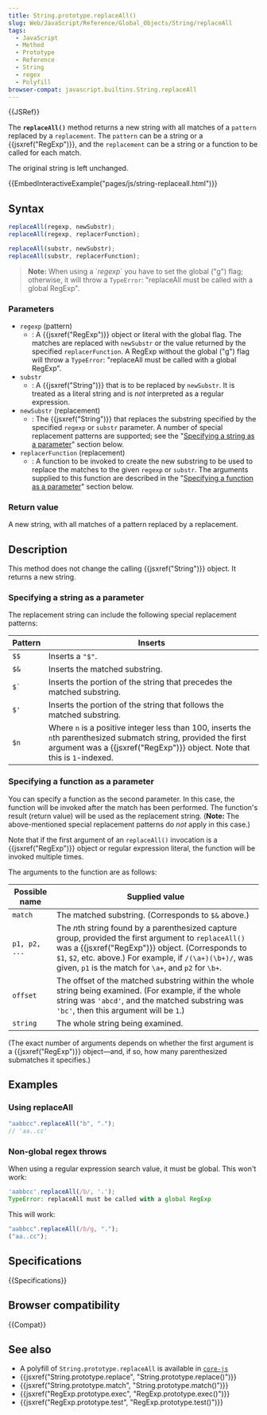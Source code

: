 ```yaml
---
title: String.prototype.replaceAll()
slug: Web/JavaScript/Reference/Global_Objects/String/replaceAll
tags:
  - JavaScript
  - Method
  - Prototype
  - Reference
  - String
  - regex
  - Polyfill
browser-compat: javascript.builtins.String.replaceAll
---
```


{{JSRef}}

The **`replaceAll()`** method returns
a new string with all matches of a `pattern` replaced by a
`replacement`. The `pattern` can be a string or a
{{jsxref("RegExp")}}, and the `replacement` can be a string or a function to
be called for each match.

The original string is left unchanged.

{{EmbedInteractiveExample("pages/js/string-replaceall.html")}}

## Syntax

```js
replaceAll(regexp, newSubstr);
replaceAll(regexp, replacerFunction);

replaceAll(substr, newSubstr);
replaceAll(substr, replacerFunction);
```

> **Note:** When using a \`_regexp_\` you have to set the global ("g") flag; otherwise, it
> will throw a `TypeError`: "replaceAll must be called with a global RegExp".

### Parameters

- `regexp` (pattern)
  - : A {{jsxref("RegExp")}} object or literal with the global flag. The matches are
    replaced with `newSubstr` or the value returned by the specified
    `replacerFunction`. A RegExp without the global ("g") flag will throw a
    `TypeError`: "replaceAll must be called with a global RegExp".
- `substr`
  - : A {{jsxref("String")}} that is to be replaced by `newSubstr`.
    It is treated as a literal string and is _not_ interpreted as a regular
    expression.
- `newSubstr` (replacement)
  - : The {{jsxref("String")}} that replaces the substring specified by the specified
    `regexp` or `substr` parameter. A number
    of special replacement patterns are supported; see the "[Specifying a string as a parameter](#Specifying_a_string_as_a_parameter)"
    section below.
- `replacerFunction` (replacement)
  - : A function to be invoked to create the new substring to be used to replace the
    matches to the given `regexp` or `substr`.
    The arguments supplied to this function are described in the "[Specifying a function as a
    parameter](#Specifying_a_function_as_a_parameter)" section below.

### Return value

A new string, with all matches of a pattern replaced by a replacement.

## Description

This method does not change the calling {{jsxref("String")}} object. It returns a new
string.

### Specifying a string as a parameter

The replacement string can include the following special replacement patterns:

| Pattern  | Inserts                                                                                                                                                                                       |
| -------- | --------------------------------------------------------------------------------------------------------------------------------------------------------------------------------------------- |
| `$$`     | Inserts a `"$"`.                                                                                                                                                                              |
| `$&`     | Inserts the matched substring.                                                                                                                                                                |
| `` $` `` | Inserts the portion of the string that precedes the matched substring.                                                                                                                        |
| `$'`     | Inserts the portion of the string that follows the matched substring.                                                                                                                         |
| `$n`     | Where `n` is a positive integer less than 100, inserts the `n`th parenthesized submatch string, provided the first argument was a {{jsxref("RegExp")}} object. Note that this is `1`-indexed. |

### Specifying a function as a parameter

You can specify a function as the second parameter. In this case, the function will be
invoked after the match has been performed. The function's result (return value) will be
used as the replacement string. (**Note:** The above-mentioned special
replacement patterns do _not_ apply in this case.)

Note that if the first argument of an `replaceAll()` invocation is a {{jsxref("RegExp")}} object or regular expression literal, the function will be invoked multiple times.

The arguments to the function are as follows:

| Possible name | Supplied value                                                                                                                                                                                                                                                                 |
| ------------- | ------------------------------------------------------------------------------------------------------------------------------------------------------------------------------------------------------------------------------------------------------------------------------ |
| `match`       | The matched substring. (Corresponds to `$&` above.)                                                                                                                                                                                                                            |
| `p1, p2, ...` | The *n*th string found by a parenthesized capture group, provided the first argument to `replaceAll()` was a {{jsxref("RegExp")}} object. (Corresponds to `$1`, `$2`, etc. above.) For example, if `/(\a+)(\b+)/`, was given, `p1` is the match for `\a+`, and `p2` for `\b+`. |
| `offset`      | The offset of the matched substring within the whole string being examined. (For example, if the whole string was `'abcd'`, and the matched substring was `'bc'`, then this argument will be `1`.)                                                                             |
| `string`      | The whole string being examined.                                                                                                                                                                                                                                               |

(The exact number of arguments depends on whether the first argument is a
{{jsxref("RegExp")}} object—and, if so, how many parenthesized submatches it specifies.)

## Examples

### Using replaceAll

```js
"aabbcc".replaceAll("b", ".");
// 'aa..cc'
```

### Non-global regex throws

When using a regular expression search value, it must be global. This won't work:

```js example-bad
'aabbcc'.replaceAll(/b/, '.');
TypeError: replaceAll must be called with a global RegExp
```

This will work:

```js example-good
"aabbcc".replaceAll(/b/g, ".");
("aa..cc");
```

## Specifications

{{Specifications}}

## Browser compatibility

{{Compat}}

## See also

- A polyfill of `String.prototype.replaceAll` is available in [`core-js`](https://github.com/zloirock/core-js#ecmascript-string-and-regexp)
- {{jsxref("String.prototype.replace", "String.prototype.replace()")}}
- {{jsxref("String.prototype.match", "String.prototype.match()")}}
- {{jsxref("RegExp.prototype.exec", "RegExp.prototype.exec()")}}
- {{jsxref("RegExp.prototype.test", "RegExp.prototype.test()")}}
